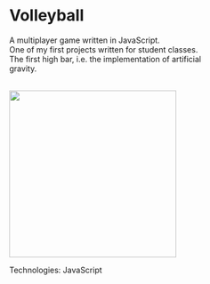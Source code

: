 # Volleyball
A multiplayer game written in JavaScript. <br />
One of my first projects written for student classes. <br />
The first high bar, i.e. the implementation of artificial <br />
gravity. <br /> <br />

<img src="https://user-images.githubusercontent.com/74252181/203627220-8e9032a4-0dc6-4299-a24e-accdeb8f8cbc.png" height="300px" />

Technologies: JavaScript